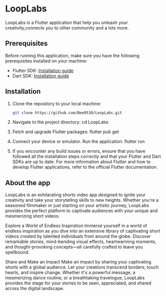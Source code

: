 # LoopLabs

LoopLabs is a Flutter application that help you unleash your creativity,connects you to other community and a lots more.

## Prerequisites

Before running this application, make sure you have the following prerequisites installed on your machine:

- Flutter SDK: [Installation guide](https://flutter.dev/docs/get-started/install)
- Dart SDK: [Installation guide](https://dart.dev/get-dart)

## Installation

1. Clone the repository to your local machine:

   ```bash
   git clone https://github.com/Bee0510/LoopLabs.git
2. Navigate to the project directory:
   cd LoopLabs
  
3. Fetch and upgrade Flutter packages:
   flutter pub get
   
4. Connect your device or emulator.
   Run the application:
   flutter run
   
5. If you encounter any build issues or errors, ensure that you have followed all the installation steps correctly and that      your Flutter and Dart SDKs are up to date.
   For more information about Flutter and how to develop Flutter applications, refer to the official Flutter documentation.
   
## About the app
   
LoopLabs is an exhilarating shorts video app designed to ignite your creativity and take your storytelling skills to new heights. Whether you're a seasoned filmmaker or just starting on your artistic journey, LoopLabs provides the perfect platform to captivate audiences with your unique and mesmerizing short videos.

Explore a World of Endless Inspiration
Immerse yourself in a world of endless inspiration as you dive into an extensive library of captivating short videos created by talented individuals from around the globe. Discover remarkable stories, mind-bending visual effects, heartwarming moments, and thought-provoking concepts—all carefully crafted to leave you spellbound.

Share and Make an Impact
Make an impact by sharing your captivating shorts with a global audience. Let your creations transcend borders, touch hearts, and inspire change. Whether it's a powerful message, a mesmerizing dance routine, or a breathtaking travelogue, LoopLabs provides the stage for your stories to be seen, appreciated, and shared across the digital landscape.
